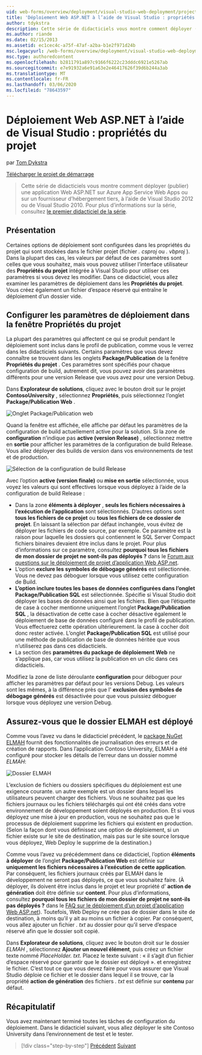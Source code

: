 ```yaml
---
uid: web-forms/overview/deployment/visual-studio-web-deployment/project-properties
title: 'Déploiement Web ASP.NET à l’aide de Visual Studio : propriétés du projet | Microsoft Docs'
author: tdykstra
description: Cette série de didacticiels vous montre comment déployer (publier) une application Web ASP.NET sur Azure App Service Web Apps ou sur un fournisseur d’hébergement tiers, par utilisez...
ms.author: riande
ms.date: 02/15/2013
ms.assetid: ec1cec4c-a75f-47af-a2ba-b1e2f971d24b
msc.legacyurl: /web-forms/overview/deployment/visual-studio-web-deployment/project-properties
msc.type: authoredcontent
ms.openlocfilehash: b2811791a897c9166f6222c23dddc6921e5267ab
ms.sourcegitcommit: e7e91932a6e91a63e2e46417626f39d6b244a3ab
ms.translationtype: MT
ms.contentlocale: fr-FR
ms.lasthandoff: 03/06/2020
ms.locfileid: "78643597"
---
```

# <a name="aspnet-web-deployment-using-visual-studio-project-properties"></a>Déploiement Web ASP.NET à l’aide de Visual Studio : propriétés du projet

par [Tom Dykstra](https://github.com/tdykstra)

[Télécharger le projet de démarrage](https://go.microsoft.com/fwlink/p/?LinkId=282627)

> Cette série de didacticiels vous montre comment déployer (publier) une application Web ASP.NET sur Azure App Service Web Apps ou sur un fournisseur d’hébergement tiers, à l’aide de Visual Studio 2012 ou de Visual Studio 2010. Pour plus d’informations sur la série, consultez [le premier didacticiel de la série](introduction.md).

## <a name="overview"></a>Présentation

Certaines options de déploiement sont configurées dans les propriétés du projet qui sont stockées dans le fichier projet (fichier *. csproj* ou *. vbproj* ). Dans la plupart des cas, les valeurs par défaut de ces paramètres sont celles que vous souhaitez, mais vous pouvez utiliser l’interface utilisateur des **Propriétés du projet** intégrée à Visual Studio pour utiliser ces paramètres si vous devez les modifier. Dans ce didacticiel, vous allez examiner les paramètres de déploiement dans les **Propriétés du projet**. Vous créez également un fichier d’espace réservé qui entraîne le déploiement d’un dossier vide.

## <a name="configure-deployment-settings-in-the-project-properties-window"></a>Configurer les paramètres de déploiement dans la fenêtre Propriétés du projet

La plupart des paramètres qui affectent ce qui se produit pendant le déploiement sont inclus dans le profil de publication, comme vous le verrez dans les didacticiels suivants. Certains paramètres que vous devez connaître se trouvent dans les onglets **Package/Publication** de la fenêtre **Propriétés du projet** . Ces paramètres sont spécifiés pour chaque configuration de build, autrement dit, vous pouvez avoir des paramètres différents pour une version Release que vous avez pour une version Debug.

Dans **Explorateur de solutions**, cliquez avec le bouton droit sur le projet **ContosoUniversity** , sélectionnez **Propriétés**, puis sélectionnez l’onglet **Package/Publication Web** .

![Onglet Package/Publication web](project-properties/_static/image1.png)

Quand la fenêtre est affichée, elle affiche par défaut les paramètres de la configuration de build actuellement active pour la solution. Si la zone de **configuration** n’indique pas **active (version Release)** , sélectionnez mettre en **sortie** pour afficher les paramètres de la configuration de build Release. Vous allez déployer des builds de version dans vos environnements de test et de production.

![Sélection de la configuration de build Release](project-properties/_static/image2.png)

Avec l’option **active (version finale)** ou **mise en sortie** sélectionnée, vous voyez les valeurs qui sont effectives lorsque vous déployez à l’aide de la configuration de build Release :

- Dans la zone **éléments à déployer** , **seuls les fichiers nécessaires à l’exécution de l’application** sont sélectionnés. D’autres options sont **tous les fichiers de ce projet** ou **tous les fichiers de ce dossier de projet**. En laissant la sélection par défaut inchangée, vous évitez de déployer les fichiers de code source, par exemple. Ce paramètre est la raison pour laquelle les dossiers qui contiennent le SQL Server Compact fichiers binaires devaient être inclus dans le projet. Pour plus d’informations sur ce paramètre, consultez **pourquoi tous les fichiers de mon dossier de projet ne sont-ils pas déployés ?** dans le [Forum aux questions sur le déploiement de projet d’application Web ASP.net](https://msdn.microsoft.com/library/ee942158.aspx).
- L’option **exclure les symboles de débogage générés** est sélectionnée. Vous ne devez pas déboguer lorsque vous utilisez cette configuration de Build.
- **L’option inclure toutes les bases de données configurées dans l’onglet Package/Publication SQL** est sélectionnée. Spécifie si Visual Studio doit déployer les bases de données ainsi que les fichiers. Bien que l’étiquette de case à cocher mentionne uniquement l’onglet **Package/Publication SQL** , la désactivation de cette case à cocher désactive également le déploiement de base de données configuré dans le profil de publication. Vous effectuerez cette opération ultérieurement. la case à cocher doit donc rester activée. L’onglet **Package/Publication SQL** est utilisé pour une méthode de publication de base de données héritée que vous n’utiliserez pas dans ces didacticiels.
- La section des **paramètres du package de déploiement Web** ne s’applique pas, car vous utilisez la publication en un clic dans ces didacticiels.

Modifiez la zone de liste déroulante **configuration** pour déboguer pour afficher les paramètres par défaut pour les versions Debug. Les valeurs sont les mêmes, à la différence près que l' **exclusion des symboles de débogage générés** est désactivée pour que vous puissiez déboguer lorsque vous déployez une version Debug.

## <a name="make-sure-that-the-elmah-folder-gets-deployed"></a>Assurez-vous que le dossier ELMAH est déployé

Comme vous l’avez vu dans le didacticiel précédent, le [package NuGet ELMAH](http://www.hanselman.com/blog/NuGetPackageOfTheWeek7ELMAHErrorLoggingModulesAndHandlersWithSQLServerCompact.aspx) fournit des fonctionnalités de journalisation des erreurs et de création de rapports. Dans l’application Contoso University, ELMAH a été configuré pour stocker les détails de l’erreur dans un dossier nommé *ELMAH*:

![Dossier ELMAH](project-properties/_static/image3.png)

L’exclusion de fichiers ou dossiers spécifiques du déploiement est une exigence courante. un autre exemple est un dossier dans lequel les utilisateurs peuvent charger des fichiers. Vous ne souhaitez pas que les fichiers journaux ou les fichiers téléchargés qui ont été créés dans votre environnement de développement soient déployés en production. Et si vous déployez une mise à jour en production, vous ne souhaitez pas que le processus de déploiement supprime les fichiers qui existent en production. (Selon la façon dont vous définissez une option de déploiement, si un fichier existe sur le site de destination, mais pas sur le site source lorsque vous déployez, Web Deploy le supprime de la destination.)

Comme vous l’avez vu précédemment dans ce didacticiel, l’option **éléments à déployer** de l’onglet **Package/Publication Web** est définie sur **uniquement les fichiers nécessaires à l’exécution de cette application**. Par conséquent, les fichiers journaux créés par ELMAH dans le développement ne seront pas déployés, ce que vous souhaitez faire. (À déployer, ils doivent être inclus dans le projet et leur propriété d' **action de génération** doit être définie sur **content**. Pour plus d’informations, consultez **pourquoi tous les fichiers de mon dossier de projet ne sont-ils pas déployés ?** dans le [FAQ sur le déploiement d’un projet d’application Web ASP.net](https://msdn.microsoft.com/library/ee942158.aspx)). Toutefois, Web Deploy ne crée pas de dossier dans le site de destination, à moins qu’il y ait au moins un fichier à copier. Par conséquent, vous allez ajouter un fichier *. txt* au dossier pour qu’il serve d’espace réservé afin que le dossier soit copié.

Dans **Explorateur de solutions**, cliquez avec le bouton droit sur le dossier *ELMAH* , sélectionnez **Ajouter un nouvel élément**, puis créez un fichier texte nommé *PlaceHolder. txt*. Placez le texte suivant : « il s’agit d’un fichier d’espace réservé pour garantir que le dossier est déployé ». et enregistrez le fichier. C’est tout ce que vous devez faire pour vous assurer que Visual Studio déploie ce fichier et le dossier dans lequel il se trouve, car la propriété **action de génération** des fichiers *. txt* est définie sur **contenu** par défaut.

## <a name="summary"></a>Récapitulatif

Vous avez maintenant terminé toutes les tâches de configuration du déploiement. Dans le didacticiel suivant, vous allez déployer le site Contoso University dans l’environnement de test et le tester.

> [!div class="step-by-step"]
> [Précédent](web-config-transformations.md)
> [Suivant](deploying-to-iis.md)
